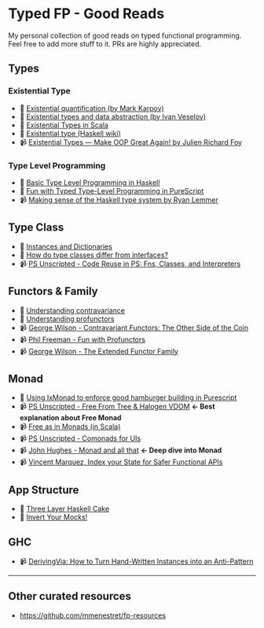 # Typed FP - Good Reads
My personal collection of good reads on typed functional programming. Feel free to add more stuff to it. PRs are highly appreciated.

## Types

### Existential Type
- 📖 [Existential quantification (by Mark Karpov)](https://markkarpov.com/post/existential-quantification.html)
- 📖 [Existential types and data abstraction (by Ivan Veselov)](http://iveselov.info/posts/2012-08-30-existential-types.html)
- 📖 [Existential Types in Scala](https://dzone.com/articles/existential-types-in-scala)
- 📖 [Existential type (Haskell wiki)](https://wiki.haskell.org/Existential_type)
- 📹 [Existential Types — Make OOP Great Again! by Julien Richard Foy](https://www.youtube.com/watch?v=6j5kZj17aUw)

### Type Level Programming
- 📖 [Basic Type Level Programming in Haskell](https://www.parsonsmatt.org/2017/04/26/basic_type_level_programming_in_haskell.html)
- 📖 [Fun with Typed Type-Level Programming in PureScript](https://blog.wuct.me/fun-with-typed-type-level-programming-in-purescript-5f8af42cfec5)
- 📹 [Making sense of the Haskell type system by Ryan Lemmer](https://www.youtube.com/watch?v=tJNU1H9XewM)

## Type Class
- 📖 [Instances and Dictionaries](https://www.schoolofhaskell.com/user/jfischoff/instances-and-dictionaries)
- 📖 [How do type classes differ from interfaces?](https://www.parsonsmatt.org/2017/01/07/how_do_type_classes_differ_from_interfaces.html)
- 📹 [PS Unscripted - Code Reuse in PS: Fns, Classes, and Interpreters](https://www.youtube.com/watch?v=GlUcCPmH8wI)

## Functors & Family
- 📖 [Understanding contravariance](https://typeclasses.com/contravariance)
- 📖 [Understanding profunctors](https://typeclasses.com/profunctors)
- 📹 [George Wilson - Contravariant Functors: The Other Side of the Coin](https://www.youtube.com/watch?v=IJ_bVVsQhvc)
- 📹 [Phil Freeman - Fun with Profunctors](https://www.youtube.com/watch?v=OJtGECfksds)
- 📹 [George Wilson - The Extended Functor Family](https://www.youtube.com/watch?v=JZPXzJ5tp9w)

## Monad
- 📖 [Using IxMonad to enforce good hamburger building in Purescript](https://qiita.com/kimagure/items/a0ee7313e8c7690bf3f5)
- 📹 [PS Unscripted - Free From Tree & Halogen VDOM](https://www.youtube.com/watch?v=eKkxmVFcd74) **<- Best explanation about Free Monad**
- 📹 [Free as in Monads (in Scala)](https://www.youtube.com/watch?v=cxMo1RMsD0M)
- 📹 [PS Unscripted - Comonads for UIs](https://www.youtube.com/watch?v=EoJ9xnzG76M)
- 📹 [John Hughes - Monad and all that](https://www.youtube.com/playlist?list=PLGCr8P_YncjVeZTcfHT1Cb1OfVnNahek5) **<- Deep dive into Monad**
- 📹 [Vincent Marquez, Index your State for Safer Functional APIs](https://www.youtube.com/watch?v=JPVagd9W4Lo)

## App Structure
- 📖 [Three Layer Haskell Cake](https://www.parsonsmatt.org/2018/03/22/three_layer_haskell_cake.html)
- 📖 [Invert Your Mocks!](https://www.parsonsmatt.org/2017/07/27/inverted_mocking.html)

## GHC
- 📹 [DerivingVia: How to Turn Hand-Written Instances into an Anti-Pattern](https://www.youtube.com/watch?v=Zww6pKxxaOg&t=1396s)

---

## Other curated resources
- https://github.com/mmenestret/fp-resources
